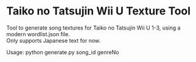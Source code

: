 # Taiko no Tatsujin Wii U Texture Tool

Tool to generate song textures for Taiko no Tatsujin Wii U 1-3, using a modern wordlist.json file.  
Only supports Japanese text for now.  

Usage: python generate.py song_id genreNo  
